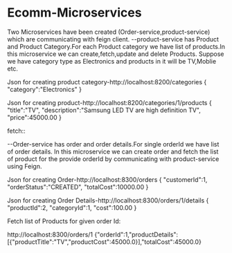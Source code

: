 # Ecomm-Microservices

Two Microservices have been created (Order-service,product-service) which are communicating with feign client.
--product-service has Product and Product Category.For each Product category we have list of products.In this 
microservice we can create,fetch,update and delete Products.
Suppose we have category type as Electronics and products in it will be TV,Moblie etc.

Json for creating product category-http://localhost:8200/categories
{
"category":"Electronics"
}

Json for creating product-http://localhost:8200/categories/1/products
{
"title":"TV",
"description":"Samsung LED TV are high definition TV",
"price":45000.00
}

fetch::

--Order-service has order and order details.For single orderId we have list of order details.
In this microservice we can create order and fetch the list of product for the provide orderId by communicating with 
product-service using Feign.

Json for creating Order-http://localhost:8300/orders
{
"customerId":1,
"orderStatus":"CREATED",
"totalCost":10000.00
}

Json for creating Order Details-http://localhost:8300/orders/1/details
{
"productId":2,
"categoryId":1,
"cost":100.00
}

Fetch list of Products for given order Id:

http://localhost:8300/orders/1
{"orderId":1,"productDetails":[{"productTitle":"TV","productCost":45000.0}],"totalCost":45000.0}
